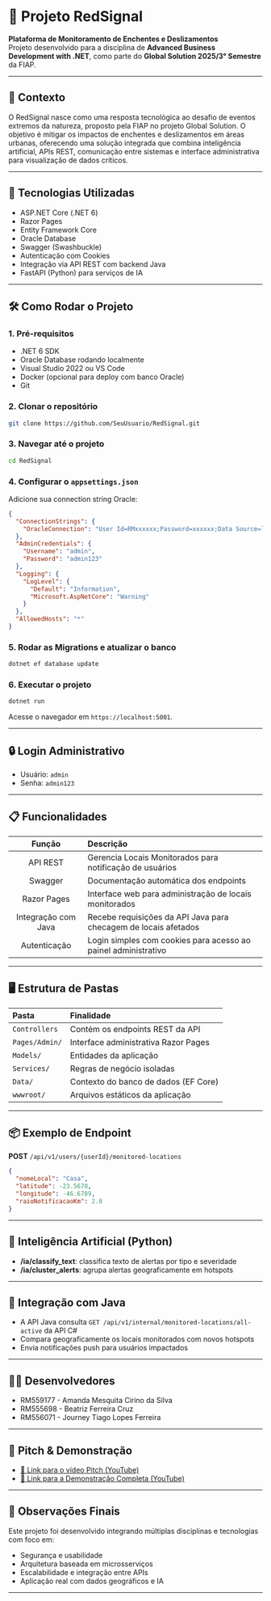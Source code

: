 # 🚨 Projeto RedSignal
 
**Plataforma de Monitoramento de Enchentes e Deslizamentos**  
Projeto desenvolvido para a disciplina de **Advanced Business Development with .NET**, como parte do **Global Solution 2025/3° Semestre** da FIAP.
 
---
 
## 🎯 Contexto
 
O RedSignal nasce como uma resposta tecnológica ao desafio de eventos extremos da natureza, proposto pela FIAP no projeto Global Solution. O objetivo é mitigar os impactos de enchentes e deslizamentos em áreas urbanas, oferecendo uma solução integrada que combina inteligência artificial, APIs REST, comunicação entre sistemas e interface administrativa para visualização de dados críticos.
 
---
 
## 🔧 Tecnologias Utilizadas
 
- ASP.NET Core (.NET 6)
- Razor Pages
- Entity Framework Core
- Oracle Database
- Swagger (Swashbuckle)
- Autenticação com Cookies
- Integração via API REST com backend Java
- FastAPI (Python) para serviços de IA
 
---
 
## 🛠️ Como Rodar o Projeto
 
### 1. Pré-requisitos
- .NET 6 SDK
- Oracle Database rodando localmente
- Visual Studio 2022 ou VS Code
- Docker (opcional para deploy com banco Oracle)
- Git
 
### 2. Clonar o repositório
```bash
git clone https://github.com/SeuUsuario/RedSignal.git
```
 
### 3. Navegar até o projeto
```bash
cd RedSignal
```
 
### 4. Configurar o `appsettings.json`
Adicione sua connection string Oracle:
```json
{
  "ConnectionStrings": {
    "OracleConnection": "User Id=RMxxxxxx;Password=xxxxxx;Data Source=localhost:1521/XEPDB1;"
  },
  "AdminCredentials": {
    "Username": "admin",
    "Password": "admin123"
  },
  "Logging": {
    "LogLevel": {
      "Default": "Information",
      "Microsoft.AspNetCore": "Warning"
    }
  },
  "AllowedHosts": "*"
}
```
 
### 5. Rodar as Migrations e atualizar o banco
```bash
dotnet ef database update
```
 
### 6. Executar o projeto
```bash
dotnet run
```
 
Acesse o navegador em `https://localhost:5001`.
 
---
 
## 🔒 Login Administrativo
 
- Usuário: `admin`
- Senha: `admin123`
 
---
 
## 📋 Funcionalidades
 
| Função | Descrição |
|:------:|:---------|
| API REST | Gerencia Locais Monitorados para notificação de usuários |
| Swagger | Documentação automática dos endpoints |
| Razor Pages | Interface web para administração de locais monitorados |
| Integração com Java | Recebe requisições da API Java para checagem de locais afetados |
| Autenticação | Login simples com cookies para acesso ao painel administrativo |
 
---
 
## 🖥️ Estrutura de Pastas
 
| Pasta | Finalidade |
|:------|:-----------|
| `Controllers` | Contém os endpoints REST da API |
| `Pages/Admin/` | Interface administrativa Razor Pages |
| `Models/` | Entidades da aplicação |
| `Services/` | Regras de negócio isoladas |
| `Data/` | Contexto do banco de dados (EF Core) |
| `wwwroot/` | Arquivos estáticos da aplicação |
 
---
 
## 📦 Exemplo de Endpoint
 
**POST** `/api/v1/users/{userId}/monitored-locations`
 
```json
{
  "nomeLocal": "Casa",
  "latitude": -23.5678,
  "longitude": -46.6789,
  "raioNotificacaoKm": 2.0
}
```
 
---
 
## 🧠 Inteligência Artificial (Python)
 
- **/ia/classify_text**: classifica texto de alertas por tipo e severidade
- **/ia/cluster_alerts**: agrupa alertas geograficamente em hotspots
 
---
 
## 🤝 Integração com Java
 
- A API Java consulta `GET /api/v1/internal/monitored-locations/all-active` da API C#
- Compara geograficamente os locais monitorados com novos hotspots
- Envia notificações push para usuários impactados
 
---
 
## 👨‍💻 Desenvolvedores
 
- RM559177 - Amanda Mesquita Cirino da Silva
- RM555698 - Beatriz Ferreira Cruz  
- RM556071 - Journey Tiago Lopes Ferreira
 
---
 
## 🎥 Pitch & Demonstração
 
- [🔗 Link para o vídeo Pitch (YouTube)](https://youtube.com/...)
- [🔗 Link para a Demonstração Completa (YouTube)](https://youtube.com/...)
 
---
 
## 📝 Observações Finais
 
Este projeto foi desenvolvido integrando múltiplas disciplinas e tecnologias com foco em:
 
- Segurança e usabilidade
- Arquitetura baseada em microsserviços
- Escalabilidade e integração entre APIs
- Aplicação real com dados geográficos e IA

---
